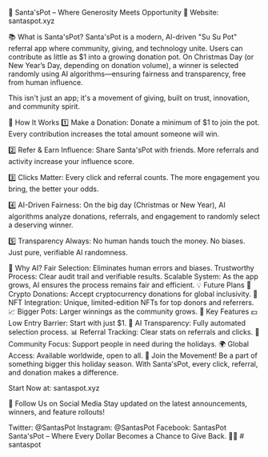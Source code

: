 🎅 Santa'sPot – Where Generosity Meets Opportunity 🎁
Website: santaspot.xyz

📚 What is Santa'sPot?
Santa'sPot is a modern, AI-driven "Su Su Pot" referral app where community, giving, and technology unite. Users can contribute as little as $1 into a growing donation pot. On Christmas Day (or New Year’s Day, depending on donation volume), a winner is selected randomly using AI algorithms—ensuring fairness and transparency, free from human influence.

This isn't just an app; it's a movement of giving, built on trust, innovation, and community spirit.

🌟 How It Works
1️⃣ Make a Donation: Donate a minimum of $1 to join the pot. Every contribution increases the total amount someone will win.

2️⃣ Refer & Earn Influence: Share Santa'sPot with friends. More referrals and activity increase your influence score.

3️⃣ Clicks Matter: Every click and referral counts. The more engagement you bring, the better your odds.

4️⃣ AI-Driven Fairness: On the big day (Christmas or New Year), AI algorithms analyze donations, referrals, and engagement to randomly select a deserving winner.

5️⃣ Transparency Always: No human hands touch the money. No biases. Just pure, verifiable AI randomness.

🤖 Why AI?
Fair Selection: Eliminates human errors and biases.
Trustworthy Process: Clear audit trail and verifiable results.
Scalable System: As the app grows, AI ensures the process remains fair and efficient.
💡 Future Plans
🚀 Crypto Donations: Accept cryptocurrency donations for global inclusivity.
🎨 NFT Integration: Unique, limited-edition NFTs for top donors and referrers.
📈 Bigger Pots: Larger winnings as the community grows.
🔑 Key Features
💵 Low Entry Barrier: Start with just $1.
🧠 AI Transparency: Fully automated selection process.
📊 Referral Tracking: Clear stats on referrals and clicks.
🎯 Community Focus: Support people in need during the holidays.
🌍 Global Access: Available worldwide, open to all.
🎄 Join the Movement!
Be a part of something bigger this holiday season. With Santa'sPot, every click, referral, and donation makes a difference.

Start Now at: santaspot.xyz

📲 Follow Us on Social Media
Stay updated on the latest announcements, winners, and feature rollouts!

Twitter: @SantasPot
Instagram: @SantasPot
Facebook: SantasPot
Santa'sPot – Where Every Dollar Becomes a Chance to Give Back. 🎁✨
#   s a n t a s p o t  
 